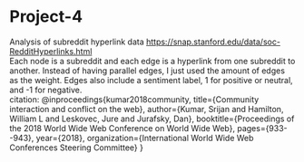 # Project-4
Analysis of subreddit hyperlink data https://snap.stanford.edu/data/soc-RedditHyperlinks.html  
Each node is a subreddit and each edge is a hyperlink from one subreddit to another. Instead of having parallel edges, I just used the amount of edges as the weight. Edges also include a sentiment label, 1 for positive or neutral, and -1 for negative.  
citation:
@inproceedings{kumar2018community,
  title={Community interaction and conflict on the web},
  author={Kumar, Srijan and Hamilton, William L and Leskovec, Jure and Jurafsky, Dan},
  booktitle={Proceedings of the 2018 World Wide Web Conference on World Wide Web},
  pages={933--943},
  year={2018},
  organization={International World Wide Web Conferences Steering Committee}
}
